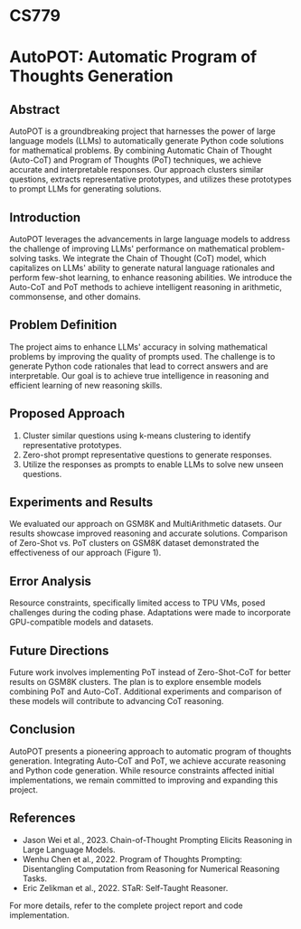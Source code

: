 # CS779
# AutoPOT: Automatic Program of Thoughts Generation



## Abstract
AutoPOT is a groundbreaking project that harnesses the power of large language models (LLMs) to automatically generate Python code solutions for mathematical problems. By combining Automatic Chain of Thought (Auto-CoT) and Program of Thoughts (PoT) techniques, we achieve accurate and interpretable responses. Our approach clusters similar questions, extracts representative prototypes, and utilizes these prototypes to prompt LLMs for generating solutions.

## Introduction
AutoPOT leverages the advancements in large language models to address the challenge of improving LLMs' performance on mathematical problem-solving tasks. We integrate the Chain of Thought (CoT) model, which capitalizes on LLMs' ability to generate natural language rationales and perform few-shot learning, to enhance reasoning abilities. We introduce the Auto-CoT and PoT methods to achieve intelligent reasoning in arithmetic, commonsense, and other domains.

## Problem Definition
The project aims to enhance LLMs' accuracy in solving mathematical problems by improving the quality of prompts used. The challenge is to generate Python code rationales that lead to correct answers and are interpretable. Our goal is to achieve true intelligence in reasoning and efficient learning of new reasoning skills.

## Proposed Approach
1. Cluster similar questions using k-means clustering to identify representative prototypes.
2. Zero-shot prompt representative questions to generate responses.
3. Utilize the responses as prompts to enable LLMs to solve new unseen questions.

## Experiments and Results
We evaluated our approach on GSM8K and MultiArithmetic datasets. 
Our results showcase improved reasoning and accurate solutions. 
Comparison of Zero-Shot vs. PoT clusters on GSM8K dataset demonstrated the effectiveness of our approach (Figure 1).

## Error Analysis
Resource constraints, specifically limited access to TPU VMs, posed challenges during the coding phase. Adaptations were made to incorporate GPU-compatible models and datasets.

## Future Directions
Future work involves implementing PoT instead of Zero-Shot-CoT for better results on GSM8K clusters.
The plan is to explore ensemble models combining PoT and Auto-CoT. 
Additional experiments and comparison of these models will contribute to advancing CoT reasoning.


## Conclusion
AutoPOT presents a pioneering approach to automatic program of thoughts generation. Integrating Auto-CoT and PoT, we achieve accurate reasoning and Python code generation. While resource constraints affected initial implementations, we remain committed to improving and expanding this project.

## References
- Jason Wei et al., 2023. Chain-of-Thought Prompting Elicits Reasoning in Large Language Models.
- Wenhu Chen et al., 2022. Program of Thoughts Prompting: Disentangling Computation from Reasoning for Numerical Reasoning Tasks.
- Eric Zelikman et al., 2022. STaR: Self-Taught Reasoner.

For more details, refer to the complete project report and code implementation.

